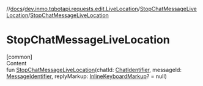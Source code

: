 //[docs](../../../index.md)/[dev.inmo.tgbotapi.requests.edit.LiveLocation](../index.md)/[StopChatMessageLiveLocation](index.md)/[StopChatMessageLiveLocation](-stop-chat-message-live-location.md)



# StopChatMessageLiveLocation  
[common]  
Content  
fun [StopChatMessageLiveLocation](-stop-chat-message-live-location.md)(chatId: [ChatIdentifier](../../dev.inmo.tgbotapi.types/-chat-identifier/index.md), messageId: [MessageIdentifier](../../dev.inmo.tgbotapi.types/index.md#%5Bdev.inmo.tgbotapi.types%2FMessageIdentifier%2F%2F%2FPointingToDeclaration%2F%5D%2FClasslikes%2F625018081), replyMarkup: [InlineKeyboardMarkup](../../dev.inmo.tgbotapi.types.buttons/-inline-keyboard-markup/index.md)? = null)  



